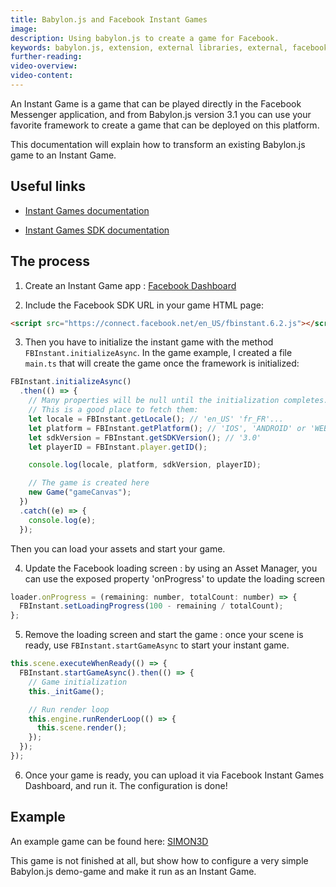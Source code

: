 ```yaml
---
title: Babylon.js and Facebook Instant Games
image:
description: Using babylon.js to create a game for Facebook.
keywords: babylon.js, extension, external libraries, external, facebook
further-reading:
video-overview:
video-content:
---
```


An Instant Game is a game that can be played directly in the Facebook Messenger application, and from Babylon.js version 3.1 you can use your favorite framework to create a game that can be deployed on this platform.

This documentation will explain how to transform an existing Babylon.js game to an Instant Game.

## Useful links

- [Instant Games documentation](https://developers.facebook.com/docs/games/instant-games)

- [Instant Games SDK documentation](https://developers.facebook.com/docs/games/instant-games/sdk/fbinstant6.2)

## The process

1. Create an Instant Game app : [Facebook Dashboard](https://developers.facebook.com/docs/games/instant-games/)

2. Include the Facebook SDK URL in your game HTML page:

```html
<script src="https://connect.facebook.net/en_US/fbinstant.6.2.js"></script>
```

3. Then you have to initialize the instant game with the method `FBInstant.initializeAsync`. In the game example, I created a file `main.ts` that will create the game once the framework is initialized:

```javascript
FBInstant.initializeAsync()
  .then(() => {
    // Many properties will be null until the initialization completes.
    // This is a good place to fetch them:
    let locale = FBInstant.getLocale(); // 'en_US' 'fr_FR'...
    let platform = FBInstant.getPlatform(); // 'IOS', 'ANDROID' or 'WEB'
    let sdkVersion = FBInstant.getSDKVersion(); // '3.0'
    let playerID = FBInstant.player.getID();

    console.log(locale, platform, sdkVersion, playerID);

    // The game is created here
    new Game("gameCanvas");
  })
  .catch((e) => {
    console.log(e);
  });
```

Then you can load your assets and start your game.

4. Update the Facebook loading screen : by using an Asset Manager, you can use the exposed property 'onProgress' to update the loading screen

```javascript
loader.onProgress = (remaining: number, totalCount: number) => {
  FBInstant.setLoadingProgress(100 - remaining / totalCount);
};
```

5. Remove the loading screen and start the game : once your scene is ready, use `FBInstant.startGameAsync` to start your instant game.

```javascript
this.scene.executeWhenReady(() => {
  FBInstant.startGameAsync().then(() => {
    // Game initialization
    this._initGame();

    // Run render loop
    this.engine.runRenderLoop(() => {
      this.scene.render();
    });
  });
});
```

6. Once your game is ready, you can upload it via Facebook Instant Games Dashboard, and run it. The configuration is done!

## Example

An example game can be found here: [SIMON3D](https://github.com/Temechon/simon3d)

This game is not finished at all, but show how to configure a very simple Babylon.js demo-game and make it run as an Instant Game.
